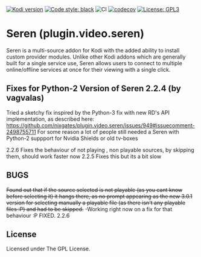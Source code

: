 [![Kodi version](https://img.shields.io/badge/kodi%20versions-18--19-blue)](https://kodi.tv/)
[![Code style: black](https://img.shields.io/badge/code%20style-black-000000.svg)](https://github.com/psf/black)
![CI](https://github.com/SerenKodi/SerenDevelopment/workflows/CI/badge.svg?branch=v2-Development)
[![codecov](https://codecov.io/gh/SerenKodi/SerenDevelopment/branch/v2-Development/graph/badge.svg?token=LCX9WOPJ2M)](https://codecov.io/gh/SerenKodi/SerenDevelopment)
[![License: GPL3](https://img.shields.io/badge/License-GPL3-yellow.svg)](https://opensource.org/licenses/GPL-3.0)

# Seren (plugin.video.seren)

Seren is a multi-source addon for Kodi with the added ability to install custom provider modules. Unlike other Kodi addons which are generally built for a single service use, Seren allows users to connect to multiple online/offline services at once for their viewing with a single click.

## Fixes for Python-2 Version of Seren 2.2.4 (by vagvalas)

Tried a sketchy fix inspired by the Python-3 fix with new RD's API implementation, as described here:
https://github.com/nixgates/plugin.video.seren/issues/949#issuecomment-2498755711
For some reason a lot of people still needed a Seren with Python-2 suppport for Nvidia Shields or old tv-boxes

2.2.6 Fixes the behaviour of not playing , non playable sources, by skipping them, should work faster now
2.2.5 Fixes this but its a bit slow

## BUGS

~~Found out that if the source selected is not playable (as you cant know before selecting it) it hangs there, as no prompt appearing 
as the new 3.0.1 version for selecting manually a playable file (as there isn't any playable files :P) and had to be skipped.~~
-Working right now on a fix for that behaviour :P
FIXED. 2.2.6

## License

Licensed under The GPL License.